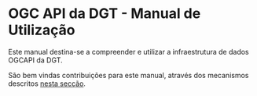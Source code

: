 # OGC API da DGT - Manual de Utilização   

Este manual destina-se a compreender e utilizar a infraestrutura de dados OGCAPI da DGT.

São bem vindas contribuições para este manual, através dos mecanismos descritos [nesta secção](./contribuir.md).

